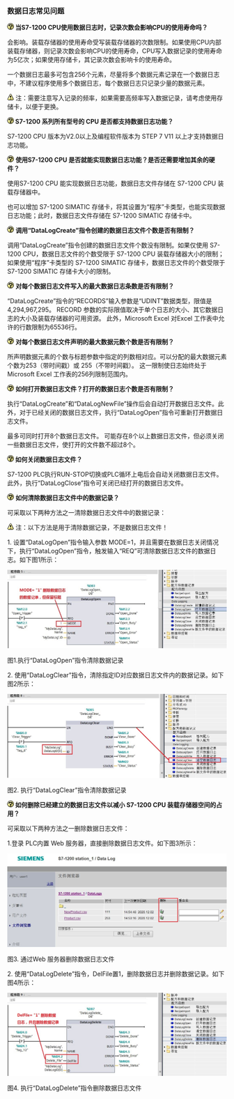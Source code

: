 ### 数据日志常见问题

 **![](images/5.gif) 当S7-1200 CPU使用数据日志时，记录次数会影响CPU的使用寿命吗？**

会影响。装载存储器的使用寿命受写装载存储器的次数限制。如果使用CPU内部装载存储器，则记录次数会影响CPU的使用寿命，CPU写入数据记录的使用寿命为5亿次；如果使用存储卡，其记录次数会影响卡的使用寿命。

一个数据日志最多可包含256个元素，尽量将多个数据元素记录在一个数据日志中，不建议程序使用多个数据日志，每个数据日志只记录少量的数据元素。

![](images/4.gif) 注：需要注意写入记录的频率，如果需要高频率写入数据记录，请考虑使用存储卡，以便于更换。

 **![](images/5.gif) S7-1200 系列所有型号的 CPU 是否都支持数据日志功能？**

S7-1200 CPU 版本为V2.0以上及编程软件版本为 STEP 7 V11 以上才支持数据日志功能。

![](images/5.gif) **使用S7-1200 CPU 是否就能实现数据日志功能？是否还需要增加其余的硬件？**

使用S7-1200 CPU 能实现数据日志功能，数据日志文件存储在 S7-1200 CPU 装载存储器中。

也可以增加 S7-1200 SIMATIC 存储卡，将其设置为“程序”卡类型，也能实现数据日志功能；此时，数据日志文件存储在 S7-1200 SIMATIC 存储卡中。

![](images/5.gif) **调用“DataLogCreate”指令创建的数据日志文件个数是否有限制？**

调用“DataLogCreate”指令创建的数据日志文件个数没有限制。如果仅使用 S7-1200 CPU，数据日志文件的个数受限于 S7-1200 CPU 装载存储器大小的限制；如果使用“程序”卡类型的 S7-1200 SIMATIC 存储卡，数据日志文件的个数受限于 S7-1200 SIMATIC 存储卡大小的限制。

![](images/5.gif) **对每个数据日志文件写入的最大数据日志条数是否有限制？**

“DataLogCreate”指令的“RECORDS”输入参数是“UDINT”数据类型，限值是4,294,967,295。 RECORD 参数的实际限值取决于单个日志的大小、其它数据日志的大小及装载存储器的可用资源。 此外，Microsoft Excel 对Excel 工作表中允许的行数限制为65536行。

![](images/5.gif) **对每个数据日志文件声明的最大数据元数个数是否有限制？**

所声明数据元素的个数与标题参数中指定的列数相对应。可以分配的最大数据元素个数为253（带时间戳）或 255（不带时间戳）。 这一限制使日志始终处于 Microsoft Excel 工作表的256列限制范围内。

![](images/5.gif) **如何打开数据日志文件？打开的数据日志个数是否有限制？**

执行“DataLogCreate”和“DataLogNewFile”操作后会自动打开数据日志文件。此外，对于已经关闭的数据日志文件，执行“DataLogOpen”指令可重新打开数据日志文件。

最多可同时打开8个数据日志文件。 可能存在8个以上数据日志文件，但必须关闭一些数据日志文件，使打开的文件数不超过8个。

 **![](images/5.gif) 如何关闭数据日志文件？**

S7-1200 PLC执行RUN-STOP切换或PLC循环上电后会自动关闭数据日志文件。此外，执行“DataLogClose”指令可关闭已经打开的数据日志文件。

![](images/5.gif) **如何清除数据日志文件中的数据记录？**

可采取以下两种方法之一清除数据日志文件中的数据记录：

![](images/4.gif) 注：以下方法是用于清除数据记录，不是数据日志文件！

1\. 设置“DataLogOpen”指令输入参数 MODE=1，并且需要在数据日志关闭情况下，执行“DataLogOpen”指令，触发输入“REQ”可清除数据日志文件的数据日志。如下图1所示：

![](images/4-01.JPG)

图1.执行“DataLogOpen”指令清除数据记录

2\. 使用“DataLogClear”指令，清除指定ID对应数据日志文件内的数据记录。如下图2所示：

![](images/2-18.JPG)

图2\. 执行“DataLogClear”指令清除数据记录

 **![](images/5.gif) 如何删除已经建立的数据日志文件以减小 S7-1200 CPU 装载存储器空间的占用？**

可采取以下两种方法之一删除数据日志文件：

1.登录 PLC内置 Web 服务器，直接删除数据日志文件。如下图3所示：

![](images/4-02.JPG)

图3\. 通过Web 服务器删除数据日志文件

2\. 使用“DataLogDelete”指令，DelFile置1，删除数据日志并删除数据记录。如下图4所示：

![](images/4-03.JPG)

图4\. 执行“DataLogDelete”指令删除数据日志文件